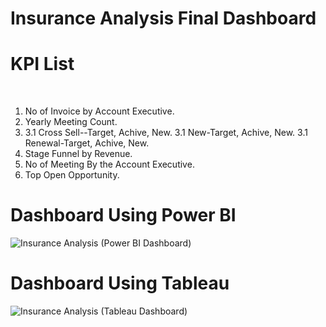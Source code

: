 # Insurance Analysis Final Dashboard

# KPI List
 
1. No of Invoice by Account Executive.
2. Yearly Meeting Count.
3. 3.1 Cross Sell--Target, Achive, New. 3.1 New-Target, Achive, New. 3.1 Renewal-Target, Achive, New.
4. Stage Funnel by Revenue.
5. No of Meeting By the Account Executive.
6. Top Open Opportunity.


# Dashboard Using Power BI

![Insurance Analysis (Power BI Dashboard)](https://github.com/adityawasankar1/Insurance_Analysis/assets/121103358/32771608-9beb-4b49-b109-d574496931b7)




# Dashboard Using Tableau
![Insurance Analysis (Tableau Dashboard)](https://github.com/adityawasankar1/Insurance_Analysis/assets/121103358/4060c41d-567b-4057-90d4-754517189f39)
